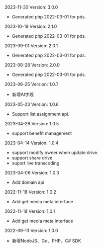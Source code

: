 2023-11-30 Version: 3.0.0
- Generated php 2022-03-01 for pds.

2023-10-19 Version: 2.1.0
- Generated php 2022-03-01 for pds.

2023-09-01 Version: 2.0.1
- Generated php 2022-03-01 for pds.

2023-08-28 Version: 2.0.0
- Generated php 2022-03-01 for pds.

2023-06-25 Version: 1.0.7
- 新增AI字段

2023-05-23 Version: 1.0.6
- Support list assignment api.

2023-04-26 Version: 1.0.5
- support benefit management

2023-04-14 Version: 1.0.4
- support modify owner when update drive.
- support share drive
- suport live transcoding

2023-04-06 Version: 1.0.3
- Add domain api

2022-11-18 Version: 1.0.2
- Add get media meta interface

2022-11-18 Version: 1.0.1
- Add get media meta interface

2022-09-13 Version: 1.0.0
- 新增NodeJS、Go、PHP、C# SDK

